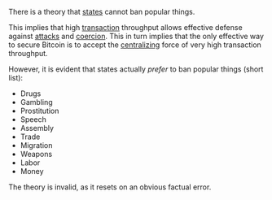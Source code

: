 There is a theory that [states](Glossary#state) cannot ban popular things.

This implies that high [transaction](Glossary#transaction) throughput allows effective defense against [attacks](Glossary#attack) and [coercion](Glossary#coercion). This in turn implies that the only effective way to secure Bitcoin is to accept the [centralizing](Glossary#centralization) force of very high transaction throughput.

However, it is evident that states actually *prefer* to ban popular things (short list):

* Drugs
* Gambling
* Prostitution
* Speech
* Assembly
* Trade
* Migration
* Weapons
* Labor
* Money

The theory is invalid, as it resets on an obvious factual error.